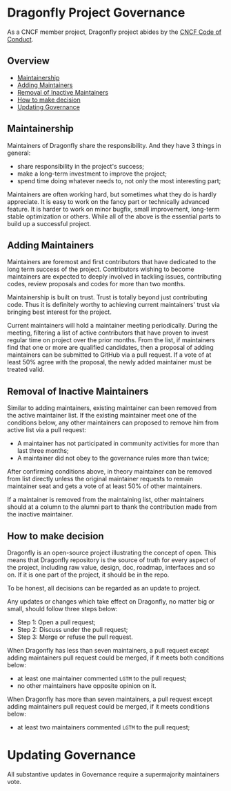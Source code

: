 # Dragonfly Project Governance

As a CNCF member project, Dragonfly project abides by the [CNCF Code of Conduct](https://github.com/cncf/foundation/blob/master/code-of-conduct.md).

## Overview

- [Maintainership](#Maintainership)
- [Adding Maintainers](#Adding-Maintainers)
- [Removal of Inactive Maintainers](#Removal-of-Inactive-Maintainers)
- [How to make decision](#How-to-make-decision)
- [Updating Governance](#Updating-Governance)

## Maintainership

Maintainers of Dragonfly share the responsibility. And they have 3 things in general:

* share responsibility in the project's success;
* make a long-term investment to improve the project;
* spend time doing whatever needs to, not only the most interesting part;

Maintainers are often working hard, but sometimes what they do is hardly appreciate.
It is easy to work on the fancy part or technically advanced feature. It is harder
to work on minor bugfix, small improvement, long-term stable optimization or
others. While all of the above is the essential parts to build up a successful project.

## Adding Maintainers

Maintainers are foremost and first contributors that have dedicated to the long
term success of the project. Contributors wishing to become maintainers are
expected to deeply involved in tackling issues, contributing codes, review
proposals and codes for more than two months.

Maintainership is built on trust. Trust is totally beyond just contributing
code. Thus it is definitely worthy to achieving current maintainers' trust via
bringing best interest for the project.

Current maintainers will hold a maintainer meeting periodically. During the
meeting, filtering a list of active contributors that have proven to invest
regular time on project over the prior months. From the list, if maintainers
find that one or more are qualified candidates, then a proposal of adding
maintainers can be submitted to GitHub via a pull request. If a vote of at
least 50% agree with the proposal, the newly added maintainer must be treated
valid. 

## Removal of Inactive Maintainers

Similar to adding maintainers, existing maintainer can been removed from the
active maintainer list. If the existing maintainer meet one of the conditions
below, any other maintainers can proposed to remove him from active list via a
pull request:

* A maintainer has not participated in community activities for more than last
three months;
* A maintainer did not obey to the governance rules more than twice;

After confirming conditions above, in theory maintainer can be removed from
list directly unless the original maintainer requests to remain maintainer seat
and gets a vote of at least 50% of other maintainers.

If a maintainer is removed from the maintaining list, other maintainers should
at a column to the alumni part to thank the contribution made from the inactive
maintainer.

## How to make decision

Dragonfly is an open-source project illustrating the concept of open. This
means that Dragonfly repository is the source of truth for every aspect of the
project, including raw value, design, doc, roadmap, interfaces and so on. If it
is one part of the project, it should be in the repo.

To be honest, all decisions can be regarded as an update to project.

Any updates or changes which take effect on Dragonfly, no matter big or small,
should follow three steps below:

* Step 1: Open a pull request;
* Step 2: Discuss under the pull request;
* Step 3: Merge or refuse the pull request.

When Dragonfly has less than seven maintainers, a pull request except adding
maintainers pull request could be merged, if it meets both conditions below:

* at least one maintainer commented `LGTM` to the pull request;
* no other maintainers have opposite opinion on it.

When Dragonfly has more than seven maintainers, a pull request except adding
maintainers pull request could be merged, if it meets conditions below:

* at least two maintainers commented `LGTM` to the pull request;

# Updating Governance

All substantive updates in Governance require a supermajority maintainers
vote.